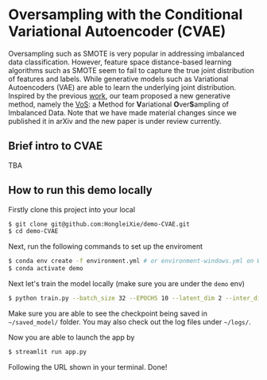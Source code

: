 # Oversampling with the Conditional Variational Autoencoder (CVAE)
Oversampling such as SMOTE is very popular in addressing imbalanced data classification. 
However, feature space distance-based learning algorithms such as 
SMOTE seem to fail to capture the true joint distribution 
of features and labels. While generative models such as 
Variational Autoencoders (VAE) are able to learn the underlying 
joint distribution. Inspired by the previous [work](https://arxiv.org/abs/1406.5298), 
our team proposed a new generative method, namely the [VoS](https://arxiv.org/abs/1809.02596): 
a Method for **V**ariational **O**ver**S**ampling of Imbalanced Data. 
Note that we have made material changes since we published it in arXiv and the new paper is under review currently.

## Brief intro to CVAE
TBA


## How to run this demo locally
Firstly clone this project into your local
```bash
$ git clone git@github.com:HongleiXie/demo-CVAE.git
$ cd demo-CVAE
```
Next, run the following commands to set up the enviroment
```bash
$ conda env create -f environment.yml # or environment-windows.yml on Windows
$ conda activate demo
```
Next let's train the model locally (make sure you are under the `demo` env)
```bash
$ python train.py --batch_size 32 --EPOCHS 10 --latent_dim 2 --inter_dim 128
```
Make sure you are able to see the checkpoint being saved in `~/saved_model/` folder.
You may also check out the log files under `~/logs/`.

Now you are able to launch the app by
```bash
$ streamlit run app.py
```
Following the URL shown in your terminal. 
Done!
